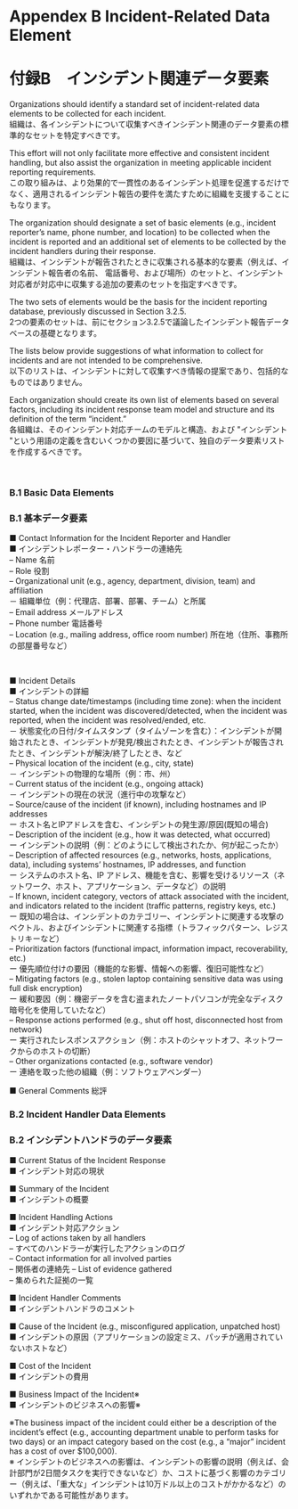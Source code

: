 # Appendex B Incident-Related Data Element
# 付録B　インシデント関連データ要素

Organizations should identify a standard set of incident-related data elements to be collected for each incident.  
組織は、各インシデントについて収集すべきインシデント関連のデータ要素の標準的なセットを特定すべきです。

This effort will not only facilitate more effective and consistent incident handling, but also assist the organization in meeting applicable incident reporting requirements.  
この取り組みは、より効果的で一貫性のあるインシデント処理を促進するだけでなく、適用されるインシデント報告の要件を満たすために組織を支援することにもなります。 

The organization should designate a set of basic elements (e.g., incident reporter’s name, phone number, and location) to be collected when the incident is reported and an additional set of elements to be collected by the incident handlers during their response.  
組織は、インシデントが報告されたときに収集される基本的な要素（例えば、インシデント報告者の名前、 電話番号、および場所）のセットと、インシデント対応者が対応中に収集する追加の要素のセットを指定すべきです。

The two sets of elements would be the basis for the incident reporting database, previously discussed in Section 3.2.5.  
2つの要素のセットは、前にセクション3.2.5で議論したインシデント報告データベースの基礎となります。

The lists below provide suggestions of what information to collect for incidents and are not intended to be comprehensive.  
以下のリストは、インシデントに対して収集すべき情報の提案であり、包括的なものではありません。

Each organization should create its own list of elements based on several factors, including its incident response team model and structure and its definition of the term “incident.”  
各組織は、そのインシデント対応チームのモデルと構造、および "インシデント "という用語の定義を含むいくつかの要因に基づいて、独自のデータ要素リストを作成するべきです。 

<br/>

### B.1 Basic Data Elements  
### B.1 基本データ要素

■ Contact Information for the Incident Reporter and Handler  
■ インシデントレポーター・ハンドラーの連絡先  
 – Name  名前  
 – Role  役割  
 – Organizational unit (e.g., agency, department, division, team) and affiliation   
 － 組織単位（例：代理店、部署、部署、チーム）と所属  
 – Email address  メールアドレス  
 – Phone number  電話番号  
 – Location (e.g., mailing address, office room number)  所在地（住所、事務所の部屋番号など）  

<br/>

■ Incident Details  
■ インシデントの詳細  
 – Status change date/timestamps (including time zone): when the incident started, when the incident was discovered/detected, when the incident was reported, when the incident was resolved/ended, etc.  
 － 状態変化の日付/タイムスタンプ（タイムゾーンを含む）：インシデントが開始されたとき、インシデントが発見/検出されたとき、インシデントが報告されたとき、インシデントが解決/終了したとき、など  
 – Physical location of the incident (e.g., city, state)  
 － インシデントの物理的な場所（例：市、州）  
 – Current status of the incident (e.g., ongoing attack)  
 － インシデントの現在の状況（進行中の攻撃など）  
 – Source/cause of the incident (if known), including hostnames and IP addresses  
 ー ホスト名とIPアドレスを含む、インシデントの発生源/原因(既知の場合)  
 – Description of the incident (e.g., how it was detected, what occurred)  
  ー インシデントの説明（例：どのようにして検出されたか、何が起こったか）  
 – Description of affected resources (e.g., networks, hosts, applications, data), including systems’ hostnames, IP addresses, and function  
  ー システムのホスト名、IP アドレス、機能を含む、影響を受けるリソース（ネットワーク、ホスト、アプリケーション、データなど）の説明   
 – If known, incident category, vectors of attack associated with the incident, and indicators related to the incident (traffic patterns, registry keys, etc.)   
  ー 既知の場合は、インシデントのカテゴリー、インシデントに関連する攻撃のベクトル、およびインシデントに関連する指標（トラフィックパターン、レジストリキーなど）  
 – Prioritization factors (functional impact, information impact, recoverability, etc.)  
  ー 優先順位付けの要因（機能的な影響、情報への影響、復旧可能性など）  
 – Mitigating factors (e.g., stolen laptop containing sensitive data was using full disk encryption)  
  ー 緩和要因（例：機密データを含む盗まれたノートパソコンが完全なディスク暗号化を使用していたなど）  
 – Response actions performed (e.g., shut off host, disconnected host from network)  
  ー 実行されたレスポンスアクション（例：ホストのシャットオフ、ネットワークからのホストの切断）  
 – Other organizations contacted (e.g., software vendor)  
  ー 連絡を取った他の組織（例：ソフトウェアベンダー）  
 
■ General Comments  総評  

### B.2 Incident Handler Data Elements  
### B.2 インシデントハンドラのデータ要素 

■ Current Status of the Incident Response  
■ インシデント対応の現状  

■ Summary of the Incident  
■ インシデントの概要  

■ Incident Handling Actions  
■ インシデント対応アクション  
 – Log of actions taken by all handlers  
 – すべてのハンドラーが実行したアクションのログ  
 – Contact information for all involved parties  
 – 関係者の連絡先
 – List of evidence gathered  
 – 集められた証拠の一覧 

■ Incident Handler Comments  
■ インシデントハンドラのコメント  

■ Cause of the Incident (e.g., misconfigured application, unpatched host)  
■ インシデントの原因（アプリケーションの設定ミス、パッチが適用されていないホストなど）  

■ Cost of the Incident  
■ インシデントの費用  

■ Business Impact of the Incident※  
■ インシデントのビジネスへの影響※

※The business impact of the incident could either be a description of the incident’s effect (e.g., accounting department unable to perform tasks for two days) or an impact category based on the cost (e.g., a “major” incident has a cost of over $100,000).  
※ インシデントのビジネスへの影響は、インシデントの影響の説明（例えば、会計部門が2日間タスクを実行できないなど）か、コストに基づく影響のカテゴリー（例えば、「重大な」インシデントは10万ドル以上のコストがかかるなど）のいずれかである可能性があります。